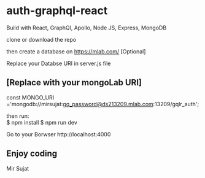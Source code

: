 # auth-graphql-react
Build with React, GraphQl, Apollo, Node JS, Express, MongoDB

clone or download the repo

then create a database on https://mlab.com/  [Optional]

Replace your Databse URI in server.js file

## [Replace with your mongoLab URI]
const MONGO_URI ='mongodb://mirsujat:gq_password@ds213209.mlab.com:13209/gqlr_auth';

then run:  
$ npm install
$ npm run dev

Go to your Borwser http://localhost:4000

## Enjoy coding 

Mir Sujat

  
 
